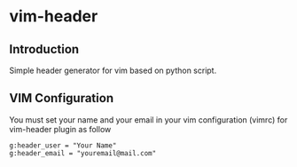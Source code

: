 # vim-header
## Introduction
Simple header generator for vim based on python script.
## VIM Configuration
You must set your name and your email in your vim configuration (vimrc)
for vim-header plugin as follow
```viml
g:header_user = "Your Name"
g:header_email = "youremail@mail.com"
```